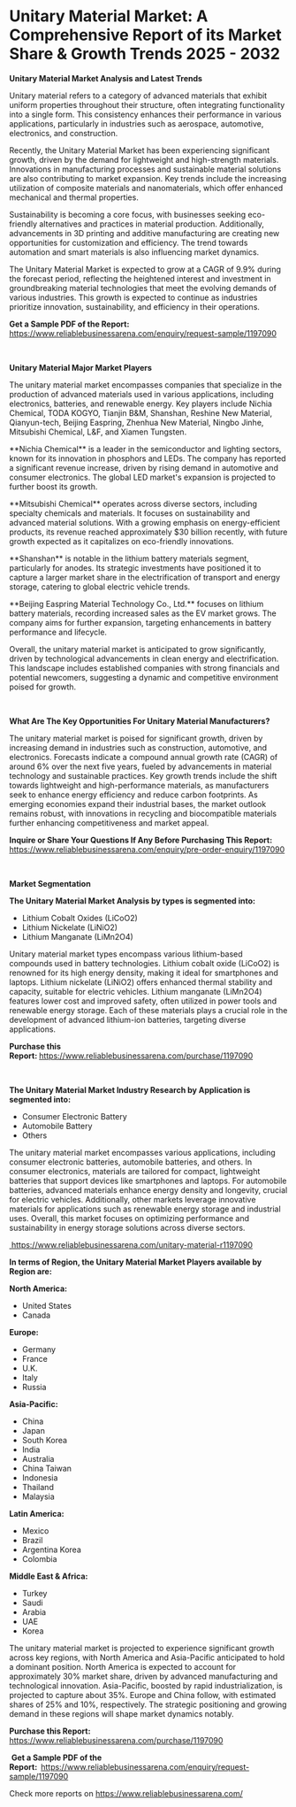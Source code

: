 <p><h1>Unitary Material Market: A Comprehensive Report of its Market Share & Growth Trends 2025 - 2032</h1></p><p><strong>Unitary Material Market Analysis and Latest Trends</strong></p>
<p><p>Unitary material refers to a category of advanced materials that exhibit uniform properties throughout their structure, often integrating functionality into a single form. This consistency enhances their performance in various applications, particularly in industries such as aerospace, automotive, electronics, and construction. </p><p>Recently, the Unitary Material Market has been experiencing significant growth, driven by the demand for lightweight and high-strength materials. Innovations in manufacturing processes and sustainable material solutions are also contributing to market expansion. Key trends include the increasing utilization of composite materials and nanomaterials, which offer enhanced mechanical and thermal properties.</p><p>Sustainability is becoming a core focus, with businesses seeking eco-friendly alternatives and practices in material production. Additionally, advancements in 3D printing and additive manufacturing are creating new opportunities for customization and efficiency. The trend towards automation and smart materials is also influencing market dynamics. </p><p>The Unitary Material Market is expected to grow at a CAGR of 9.9% during the forecast period, reflecting the heightened interest and investment in groundbreaking material technologies that meet the evolving demands of various industries. This growth is expected to continue as industries prioritize innovation, sustainability, and efficiency in their operations.</p></p>
<p><strong>Get a Sample PDF of the Report:&nbsp;</strong> <a href="https://www.reliablebusinessarena.com/enquiry/request-sample/1197090?utm_campaign=2793&utm_medium=2&utm_source=Github&utm_content=ia&utm_term=03042025&utm_id=unitary-material">https://www.reliablebusinessarena.com/enquiry/request-sample/1197090</a></p>
<p>&nbsp;</p>
<p><strong>Unitary Material Major Market Players</strong></p>
<p><p>The unitary material market encompasses companies that specialize in the production of advanced materials used in various applications, including electronics, batteries, and renewable energy. Key players include Nichia Chemical, TODA KOGYO, Tianjin B&M, Shanshan, Reshine New Material, Qianyun-tech, Beijing Easpring, Zhenhua New Material, Ningbo Jinhe, Mitsubishi Chemical, L&F, and Xiamen Tungsten.</p><p>**Nichia Chemical** is a leader in the semiconductor and lighting sectors, known for its innovation in phosphors and LEDs. The company has reported a significant revenue increase, driven by rising demand in automotive and consumer electronics. The global LED market's expansion is projected to further boost its growth.</p><p>**Mitsubishi Chemical** operates across diverse sectors, including specialty chemicals and materials. It focuses on sustainability and advanced material solutions. With a growing emphasis on energy-efficient products, its revenue reached approximately $30 billion recently, with future growth expected as it capitalizes on eco-friendly innovations.</p><p>**Shanshan** is notable in the lithium battery materials segment, particularly for anodes. Its strategic investments have positioned it to capture a larger market share in the electrification of transport and energy storage, catering to global electric vehicle trends.</p><p>**Beijing Easpring Material Technology Co., Ltd.** focuses on lithium battery materials, recording increased sales as the EV market grows. The company aims for further expansion, targeting enhancements in battery performance and lifecycle.</p><p>Overall, the unitary material market is anticipated to grow significantly, driven by technological advancements in clean energy and electrification. This landscape includes established companies with strong financials and potential newcomers, suggesting a dynamic and competitive environment poised for growth.</p></p>
<p>&nbsp;</p>
<p><strong>What Are The Key Opportunities For Unitary Material Manufacturers?</strong></p>
<p><p>The unitary material market is poised for significant growth, driven by increasing demand in industries such as construction, automotive, and electronics. Forecasts indicate a compound annual growth rate (CAGR) of around 6% over the next five years, fueled by advancements in material technology and sustainable practices. Key growth trends include the shift towards lightweight and high-performance materials, as manufacturers seek to enhance energy efficiency and reduce carbon footprints. As emerging economies expand their industrial bases, the market outlook remains robust, with innovations in recycling and biocompatible materials further enhancing competitiveness and market appeal.</p></p>
<p><strong>Inquire or Share Your Questions If Any Before Purchasing This Report:</strong> <a href="https://www.reliablebusinessarena.com/enquiry/pre-order-enquiry/1197090?utm_campaign=2793&utm_medium=2&utm_source=Github&utm_content=ia&utm_term=03042025&utm_id=unitary-material">https://www.reliablebusinessarena.com/enquiry/pre-order-enquiry/1197090</a></p>
<p>&nbsp;</p>
<p><strong>Market Segmentation</strong></p>
<p><strong>The Unitary Material Market Analysis by types is segmented into:</strong></p>
<p><ul><li>Lithium Cobalt Oxides (LiCoO2)</li><li>Lithium Nickelate (LiNiO2)</li><li>Lithium Manganate (LiMn2O4)</li></ul></p>
<p><p>Unitary material market types encompass various lithium-based compounds used in battery technologies. Lithium cobalt oxide (LiCoO2) is renowned for its high energy density, making it ideal for smartphones and laptops. Lithium nickelate (LiNiO2) offers enhanced thermal stability and capacity, suitable for electric vehicles. Lithium manganate (LiMn2O4) features lower cost and improved safety, often utilized in power tools and renewable energy storage. Each of these materials plays a crucial role in the development of advanced lithium-ion batteries, targeting diverse applications.</p></p>
<p><strong>Purchase this Report:&nbsp;</strong><a href="https://www.reliablebusinessarena.com/purchase/1197090?utm_campaign=2793&utm_medium=2&utm_source=Github&utm_content=ia&utm_term=03042025&utm_id=unitary-material">https://www.reliablebusinessarena.com/purchase/1197090</a></p>
<p>&nbsp;</p>
<p><strong>The Unitary Material Market Industry Research by Application is segmented into:</strong></p>
<p><ul><li>Consumer Electronic Battery</li><li>Automobile Battery</li><li>Others</li></ul></p>
<p><p>The unitary material market encompasses various applications, including consumer electronic batteries, automobile batteries, and others. In consumer electronics, materials are tailored for compact, lightweight batteries that support devices like smartphones and laptops. For automobile batteries, advanced materials enhance energy density and longevity, crucial for electric vehicles. Additionally, other markets leverage innovative materials for applications such as renewable energy storage and industrial uses. Overall, this market focuses on optimizing performance and sustainability in energy storage solutions across diverse sectors.</p></p>
<p><a href="https://www.reliablebusinessarena.com/unitary-material-r1197090?utm_campaign=2793&utm_medium=2&utm_source=Github&utm_content=ia&utm_term=03042025&utm_id=unitary-material">&nbsp;https://www.reliablebusinessarena.com/unitary-material-r1197090</a></p>
<p><strong>In terms of Region, the Unitary Material Market Players available by Region are:</strong></p>
<p>
    <p> <strong> North America: </strong>
        <ul>
            <li>United States</li>
            <li>Canada</li>
        </ul>
        </p> 
    <p> <strong> Europe: </strong>
        <ul>
            <li>Germany</li>
            <li>France</li>
            <li>U.K.</li>
            <li>Italy</li>
            <li>Russia</li>
        </ul>
        </p> 
    <p> <strong> Asia-Pacific: </strong>
        <ul>
            <li>China</li>
            <li>Japan</li>
            <li>South Korea</li>
            <li>India</li>
            <li>Australia</li>
            <li>China Taiwan</li>
            <li>Indonesia</li>
            <li>Thailand</li>
            <li>Malaysia</li>
        </ul>
        </p> 
    <p> <strong> Latin America: </strong>
        <ul>
            <li>Mexico</li>
            <li>Brazil</li>
            <li>Argentina Korea</li>
            <li>Colombia</li>
        </ul>
        </p> 
    <p> <strong> Middle East & Africa: </strong>
        <ul>
            <li>Turkey</li>
            <li>Saudi</li>
            <li>Arabia</li>
            <li>UAE</li>
            <li>Korea</li>
        </ul>
    </p>
    </p>
<p><p>The unitary material market is projected to experience significant growth across key regions, with North America and Asia-Pacific anticipated to hold a dominant position. North America is expected to account for approximately 30% market share, driven by advanced manufacturing and technological innovation. Asia-Pacific, boosted by rapid industrialization, is projected to capture about 35%. Europe and China follow, with estimated shares of 25% and 10%, respectively. The strategic positioning and growing demand in these regions will shape market dynamics notably.</p></p>
<p><strong>Purchase this Report: </strong><a href="https://www.reliablebusinessarena.com/purchase/1197090?utm_campaign=2793&utm_medium=2&utm_source=Github&utm_content=ia&utm_term=03042025&utm_id=unitary-material">https://www.reliablebusinessarena.com/purchase/1197090</a></p>
<p>&nbsp;<strong>Get a Sample PDF of the Report:&nbsp;&nbsp;</strong><a href="https://www.reliablebusinessarena.com/enquiry/request-sample/1197090?utm_campaign=2793&utm_medium=2&utm_source=Github&utm_content=ia&utm_term=03042025&utm_id=unitary-material">https://www.reliablebusinessarena.com/enquiry/request-sample/1197090</a></p>
<p><strong></strong></p>
<p>Check more reports on <a href="https://www.reliablebusinessarena.com/?utm_campaign=2793&utm_medium=2&utm_source=Github&utm_content=ia&utm_term=03042025&utm_id=unitary-material">https://www.reliablebusinessarena.com/</a></p>